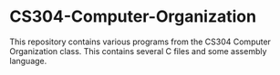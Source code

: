 # CS304-Computer-Organization

This repository contains various programs from the CS304 Computer Organization class. This contains several C files and some assembly language.

